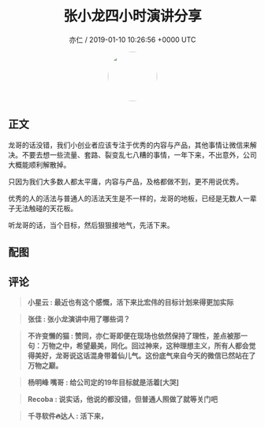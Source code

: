 <h1 align="center">张小龙四小时演讲分享</h1>
<p align="center">
    <a>亦仁 / 2019-01-10 10:26:56 &#43;0000 UTC</a>
</p>

<div align="center">
    <img src="https://images.zsxq.com/Fn3NQqCN8nuGF86yZPXSbEsl0mb3?e=1590940799&amp;token=kIxbL07-8jAj8w1n4s9zv64FuZZNEATmlU_Vm6zD:pfbNc8W3hS0oYG_hyXXh_rHMHuc=" width="100" height="100" style="border:1px solid;border-radius:50%; color:#ffffff"/>
</div>

## 正文

<div>
龙哥的话没错，我们小创业者应该专注于优秀的内容与产品，其他事情让微信来解决。不要去想一些流量、套路、裂变乱七八糟的事情，一年下来，不出意外，公司大概能顺利解散掉。

只因为我们大多数人都太平庸，内容与产品，及格都做不到，更不用说优秀。

优秀的人的活法与普通人的活法天生是不一样的，龙哥的地板，已经是无数人一辈子无法触碰的天花板。

听龙哥的话，当个目标，然后狠狠接地气，先活下来。


</div>

## 配图
<div class="image" align="center">

</div>

## 评论

<div align="left">
<div>

<blockquote >
<span> <strong>小星云 : 最近也有这个感慨，活下来比宏伟的目标计划来得更加实际 </strong></span>
</blockquote>

<blockquote >
<span> <strong>张佳 : 张小龙演讲中用了哪些词？ </strong></span>
</blockquote>

<blockquote >
<span> <strong>不许变懒的猫 : 赞同，亦仁哥即便在现场也依然保持了理性，差点被那一句：万物之中，希望最美，同化。回过神来，这种理想主义，所有人都会觉得美好，龙哥说这话混身带着仙儿气。这份底气来自今天的微信已然站在了万物之巅。 </strong></span>
</blockquote>

<blockquote >
<span> <strong>杨明峰 嘴哥 : 给公司定的19年目标就是活着[大哭] </strong></span>
</blockquote>

<blockquote >
<span> <strong>Recoba : 说实话，他说的都没错，但普通人照做了就等关门吧 </strong></span>
</blockquote>

<blockquote >
<span> <strong>千寻软件🔥达人 : 活下来， </strong></span>
</blockquote>

</div>
</div>
